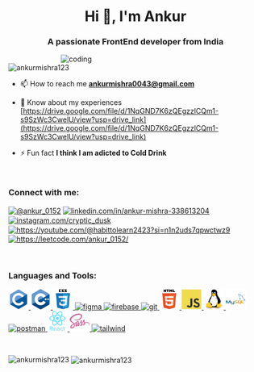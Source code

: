 <h1 align="center">Hi 👋, I'm Ankur</h1>
<h3 align="center">A passionate FrontEnd developer from India</h3>

<img align="right" alt="coding" width="400" src="https://github.com/AnkurMishra123/AnkurMishra123/assets/73573971/55de888c-a48d-41f3-bd7c-7c130f154d11">

<p align="left"> <img src="https://komarev.com/ghpvc/?username=ankurmishra123&label=Profile%20views&color=0e75b6&style=flat" alt="ankurmishra123" /> </p>

- 📫 How to reach me **ankurmishra0043@gmail.com**

- 📄 Know about my experiences [https://drive.google.com/file/d/1NqGND7K6zQEgzzlCQm1-s9SzWc3CwelU/view?usp=drive_link](https://drive.google.com/file/d/1NqGND7K6zQEgzzlCQm1-s9SzWc3CwelU/view?usp=drive_link)

- ⚡ Fun fact **I think I am adicted to Cold Drink**
<br>

<h3 align="left">Connect with me:</h3>
<p align="left">
<a href="https://twitter.com/@ankur_0152" target="blank"><img align="center" src="https://raw.githubusercontent.com/rahuldkjain/github-profile-readme-generator/master/src/images/icons/Social/twitter.svg" alt="@ankur_0152" height="30" width="40" /></a>
<a href="https://linkedin.com/in/linkedin.com/in/ankur-mishra-338613204" target="blank"><img align="center" src="https://raw.githubusercontent.com/rahuldkjain/github-profile-readme-generator/master/src/images/icons/Social/linked-in-alt.svg" alt="linkedin.com/in/ankur-mishra-338613204" height="30" width="40" /></a>
<a href="https://instagram.com/instagram.com/cryptic_dusk" target="blank"><img align="center" src="https://raw.githubusercontent.com/rahuldkjain/github-profile-readme-generator/master/src/images/icons/Social/instagram.svg" alt="instagram.com/cryptic_dusk" height="30" width="40" /></a>
<a href="https://www.youtube.com/c/https://youtube.com/@habittolearn2423?si=n1n2uds7qpwctwz9" target="blank"><img align="center" src="https://raw.githubusercontent.com/rahuldkjain/github-profile-readme-generator/master/src/images/icons/Social/youtube.svg" alt="https://youtube.com/@habittolearn2423?si=n1n2uds7qpwctwz9" height="30" width="40" /></a>
<a href="https://www.leetcode.com/https://leetcode.com/ankur_0152/" target="blank"><img align="center" src="https://raw.githubusercontent.com/rahuldkjain/github-profile-readme-generator/master/src/images/icons/Social/leet-code.svg" alt="https://leetcode.com/ankur_0152/" height="30" width="40" /></a>
</p>

<br>
<h3 align="left">Languages and Tools:</h3>
<p align="left"> <a href="https://www.cprogramming.com/" target="_blank" rel="noreferrer"> <img src="https://raw.githubusercontent.com/devicons/devicon/master/icons/c/c-original.svg" alt="c" width="40" height="40"/> </a> <a href="https://www.w3schools.com/cpp/" target="_blank" rel="noreferrer"> <img src="https://raw.githubusercontent.com/devicons/devicon/master/icons/cplusplus/cplusplus-original.svg" alt="cplusplus" width="40" height="40"/> </a> <a href="https://www.w3schools.com/css/" target="_blank" rel="noreferrer"> <img src="https://raw.githubusercontent.com/devicons/devicon/master/icons/css3/css3-original-wordmark.svg" alt="css3" width="40" height="40"/> </a> <a href="https://www.figma.com/" target="_blank" rel="noreferrer"> <img src="https://www.vectorlogo.zone/logos/figma/figma-icon.svg" alt="figma" width="40" height="40"/> </a> <a href="https://firebase.google.com/" target="_blank" rel="noreferrer"> <img src="https://www.vectorlogo.zone/logos/firebase/firebase-icon.svg" alt="firebase" width="40" height="40"/> </a> <a href="https://git-scm.com/" target="_blank" rel="noreferrer"> <img src="https://www.vectorlogo.zone/logos/git-scm/git-scm-icon.svg" alt="git" width="40" height="40"/> </a> <a href="https://www.w3.org/html/" target="_blank" rel="noreferrer"> <img src="https://raw.githubusercontent.com/devicons/devicon/master/icons/html5/html5-original-wordmark.svg" alt="html5" width="40" height="40"/> </a> <a href="https://developer.mozilla.org/en-US/docs/Web/JavaScript" target="_blank" rel="noreferrer"> <img src="https://raw.githubusercontent.com/devicons/devicon/master/icons/javascript/javascript-original.svg" alt="javascript" width="40" height="40"/> </a> <a href="https://www.linux.org/" target="_blank" rel="noreferrer"> <img src="https://raw.githubusercontent.com/devicons/devicon/master/icons/linux/linux-original.svg" alt="linux" width="40" height="40"/> </a> <a href="https://www.mysql.com/" target="_blank" rel="noreferrer"> <img src="https://raw.githubusercontent.com/devicons/devicon/master/icons/mysql/mysql-original-wordmark.svg" alt="mysql" width="40" height="40"/> </a> <a href="https://postman.com" target="_blank" rel="noreferrer"> <img src="https://www.vectorlogo.zone/logos/getpostman/getpostman-icon.svg" alt="postman" width="40" height="40"/> </a> <a href="https://reactjs.org/" target="_blank" rel="noreferrer"> <img src="https://raw.githubusercontent.com/devicons/devicon/master/icons/react/react-original-wordmark.svg" alt="react" width="40" height="40"/> </a> <a href="https://sass-lang.com" target="_blank" rel="noreferrer"> <img src="https://raw.githubusercontent.com/devicons/devicon/master/icons/sass/sass-original.svg" alt="sass" width="40" height="40"/> </a> <a href="https://tailwindcss.com/" target="_blank" rel="noreferrer"> <img src="https://www.vectorlogo.zone/logos/tailwindcss/tailwindcss-icon.svg" alt="tailwind" width="40" height="40"/> </a> </p>

<br>
<p><img align="left" src="https://github-readme-stats.vercel.app/api/top-langs?username=ankurmishra123&show_icons=true&locale=en&layout=compact" alt="ankurmishra123" /></p>
<p>&nbsp;<img align="center" src="https://github-readme-stats.vercel.app/api?username=ankurmishra123&show_icons=true&locale=en" alt="ankurmishra123" /></p>
